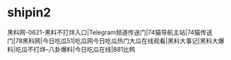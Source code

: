 # shipin2
黑料网-0621-黑料不打烊入口|Telegram频道传送门|74猫导航主站|74猫传送门|78黑料网|今日吃瓜51|吃瓜网今日吃瓜热门大瓜在线观看|黑料大事记|黑料大爆料|吃瓜不打烊–八卦爆料|今日吃瓜在线|881比鸭
